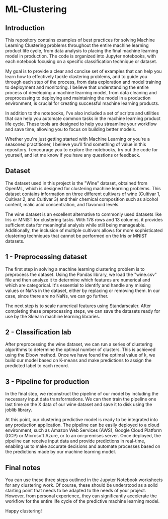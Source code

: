 # ML-Clustering

## Introduction

This repository contains examples of best practices for solving Machine Learning Clustering problems throughout the entire machine learning product life cycle, from data analysis to placing the final machine learning model in production. The code is organized into Jupyter notebooks, with each notebook focusing on a specific classification technique or dataset.

My goal is to provide a clear and concise set of examples that can help you learn how to effectively tackle clastering problems, and to guide you through each step of the process, from data exploration and model training to deployment and monitoring. I believe that understanding the entire process of developing a machine learning model, from data cleaning and preprocessing to deploying and maintaining the model in a production environment, is crucial for creating successful machine learning products.

In addition to the notebooks, I've also included a set of scripts and utilities that can help you automate common tasks in the machine learning product life cycle. These tools are designed to help you streamline your workflow and save time, allowing you to focus on building better models.

Whether you're just getting started with Machine Learning or you're a seasoned practitioner, I believe you'll find something of value in this repository. I encourage you to explore the notebooks, try out the code for yourself, and let me know if you have any questions or feedback.

## Dataset

The dataset used in this project is the "Wine" dataset, obtained from OpenML, which is designed for clustering machine learning problems. This dataset contains information on three different cultivars of wine (Cultivar 1, Cultivar 2, and Cultivar 3) and their chemical composition such as alcohol content, malic acid concentration, and flavonoid levels.

The wine dataset is an excellent alternative to commonly used datasets like Iris or MNIST for clustering tasks. With 178 rows and 13 columns, it provides sufficient data for meaningful analysis while still being manageable. Additionally, the inclusion of multiple cultivars allows for more sophisticated clustering techniques that cannot be performed on the Iris or MNIST datasets.

## 1 - Preprocessing dataset

The first step in solving a machine learning clustering problem is to preprocess the dataset. Using the Pandas library, we load the "wine.csv" file and then analyze it to determine which features are numerical and which are categorical. It's essential to identify and handle any missing values or NaNs in the dataset, either by replacing or removing them. In our case, since there are no NaNs, we can go further.

The next step is to scale numerical features using Standarscaler. After completing these preprocessing steps, we can save the datasets ready for use by the Sklearn machine learning libraries.

## 2 - Classification lab

After preprocessing the wine dataset, we can run a series of clustering algorithms to determine the optimal number of clusters. This is achieved using the Elbow method. Once we have found the optimal value of k, we build our model based on K-means and make predictions to assign the predicted label to each record.

## 3 - Pipeline for production

In the final step, we reconstruct the pipeline of our model by including the necessary input data transformations. We can then train the pipeline one last time on the X data of our wine dataset and save it to disk using the joblib library.

At this point, our clustering predictive model is ready to be integrated into any production application. The pipeline can be easily deployed to a cloud environment, such as Amazon Web Services (AWS), Google Cloud Platform (GCP) or Microsoft Azure, or to an on-premises server. Once deployed, the pipeline can receive input data and provide predictions in real-time, enabling us to make accurate decisions and automate processes based on the predictions made by our machine learning model.

## Final notes

You can use these three steps outlined in the Jupyter Notebook worksheets for any clustering work. Of course, these should be understood as a solid starting point that needs to be adapted to the needs of your project. However, from personal experience, they can significantly accelerate the workflow for the entire life cycle of the predictive machine learning model.

Happy clustering!
